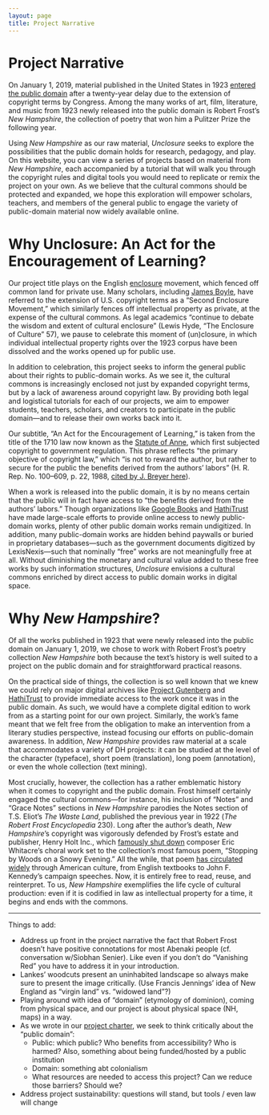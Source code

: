 ```yaml
---
layout: page
title: Project Narrative
---
```

# Project Narrative

On January 1, 2019, material published in the United States in 1923 [entered the public domain](https://law.duke.edu/cspd/publicdomainday/2019/) after a twenty-year delay due to the extension of copyright terms by Congress. Among the many works of art, film, literature, and music from 1923 newly released into the public domain is Robert Frost’s _New Hampshire_, the collection of poetry that won him a Pulitzer Prize the following year.

Using _New Hampshire_ as our raw material, _Unclosure_ seeks to explore the possibilities that the public domain holds for research, pedagogy, and play. On this website, you can view a series of projects based on material from _New Hampshire_, each accompanied by a tutorial that will walk you through the copyright rules and digital tools you would need to replicate or remix the project on your own. As we believe that the cultural commons should be protected and expanded, we hope this exploration will empower scholars, teachers, and members of the general public to engage the variety of public-domain material now widely available online.

# Why Unclosure: An Act for the Encouragement of Learning?
Our project title plays on the English [enclosure][1] movement, which fenced off common land for private use. Many scholars, including [James Boyle][2], have referred to the extension of U.S. copyright terms as a “Second Enclosure Movement,” which similarly fences off intellectual property as private, at the expense of the cultural commons. As legal academics “continue to debate the wisdom and extent of cultural enclosure” (Lewis Hyde, “The Enclosure of Culture” 57), we pause to celebrate this moment of (un)closure, in which individual intellectual property rights over the 1923 corpus have been dissolved and the works opened up for public use.

In addition to celebration, this project seeks to inform the general public about their rights to public-domain works. As we see it, the cultural commons is increasingly enclosed not just by expanded copyright terms, but by a lack of awareness around copyright law. By providing both legal and logistical tutorials for each of our projects, we aim to empower students, teachers, scholars, and creators to participate in the public domain—and to release their own works back into it.

Our subtitle, “An Act for the Encouragement of Learning,” is taken from the title of the 1710 law now known as the [Statute of Anne][3], which first subjected copyright to government regulation. This phrase reflects “the primary objective of copyright law,” which “is not to reward the author, but rather to secure for the public the benefits derived from the authors’ labors” (H. R. Rep. No. 100–609, p. 22, 1988, [cited by J. Breyer here][4]).

When a work is released into the public domain, it is by no means certain that the public will in fact have access to “the benefits derived from the authors’ labors.” Though organizations like [Google Books][5] and [HathiTrust][6] have made large-scale efforts to provide online access to newly public-domain works, plenty of other public domain works remain undigitized. In addition, many public-domain works are hidden behind paywalls or buried in proprietary databases—such as the government documents digitized by LexisNexis—such that nominally “free” works are not meaningfully free at all. Without diminishing the monetary and cultural value added to these free works by such information structures, _Unclosure_ envisions a cultural commons enriched by direct access to public domain works in digital space.

# Why _New Hampshire_?
Of all the works published in 1923 that were newly released into the public domain on January 1, 2019, we chose to work with Robert Frost’s poetry collection _New Hampshire_ both because the text’s history is well suited to a project on the public domain and for straightforward practical reasons.

On the practical side of things, the collection is so well known that we knew we could rely on major digital archives like [Project Gutenberg][7] and [HathiTrust][8] to provide immediate access to the work once it was in the public domain. As such, we would have a complete digital edition to work from as a starting point for our own project. Similarly, the work’s fame meant that we felt free from the obligation to make an intervention from a literary studies perspective, instead focusing our efforts on public-domain awareness. In addition, _New Hampshire_ provides raw material at a scale that accommodates a variety of DH projects: it can be studied at the level of the character (typeface), short poem (translation), long poem (annotation), or even the whole collection (text mining).

Most crucially, however, the collection has a rather emblematic history when it comes to copyright and the public domain. Frost himself certainly engaged the cultural commons—for instance, his inclusion of “Notes” and “Grace Notes” sections in _New Hampshire_ parodies the Notes section of T.S. Eliot’s _The Waste Land_, published the previous year in 1922 (_The Robert Frost Encyclopedia_ 230). Long after the author’s death, _New Hampshire_’s copyright was vigorously defended by Frost’s estate and publisher, Henry Holt Inc., which [famously shut down][9] composer Eric Whitacre’s choral work set to the collection’s most famous poem, “Stopping by Woods on a Snowy Evening.” All the while, that poem [has circulated widely][10] through American culture, from English textbooks to John F. Kennedy’s campaign speeches. Now, it is entirely free to read, reuse, and reinterpret. To us, _New Hampshire_  exemplifies the life cycle of cultural production: even if it is codified in law as intellectual property for a time, it begins and ends with the commons.

***

Things to add:
- Address up front in the project narrative the fact that Robert Frost doesn’t have positive connotations for most Abenaki people (cf. conversation w/Siobhan Senier). Like even if you don’t do “Vanishing Red” you have to address it in your introduction.
- Lankes’ woodcuts present an uninhabited landscape so always make sure to present the image critically. (Use Francis Jennings’ idea of New England as “virgin land” vs. “widowed land”?)
- Playing around with idea of “domain” (etymology of dominion), coming from physical space, and our project is about physical space (NH, maps) in a way.
- As we wrote in our [project charter][11], we seek to think critically about the “public domain”:
	- Public: which public? Who benefits from accessibility? Who is harmed? Also, something about being funded/hosted by a public institution
	- Domain: something abt colonialism
	- What resources are needed to access this project? Can we reduce those barriers? Should we?
- Address project sustainability: questions will stand, but tools / even law will change

[1]:	https://en.wikipedia.org/wiki/Enclosure
[2]:	https://scholarship.law.duke.edu/cgi/viewcontent.cgi?referer=&httpsredir=1&article=1273&context=lcp
[3]:	https://en.wikipedia.org/wiki/Statute_of_Anne
[4]:	https://www.law.cornell.edu/supct/html/01-618.ZD1.html
[5]:	https://books.google.com
[6]:	https://www.hathitrust.org/
[7]:	https://www.gutenberg.org/ebooks/58611
[8]:	https://babel.hathitrust.org/cgi/pt?id=uc1.32106002108873;view=1up;seq=9
[9]:	https://ericwhitacre.com/music-catalog/sleep
[10]:	https://www.washingtonpost.com/history/2019/01/01/robert-frost-wrote-this-masterpiece-about-minutes-it-belongs-all-us-now/?noredirect=on&utm_term=.d599f4c5b4b1
[11]:	http://praxis.scholarslab.org/charter/charter-2018-2019/
